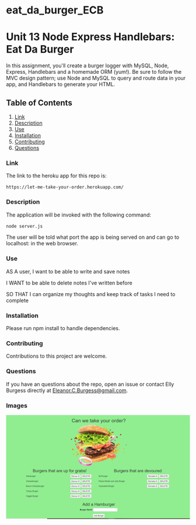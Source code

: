 # eat_da_burger_ECB

# Unit 13 Node Express Handlebars: Eat Da Burger

In this assignment, you'll create a burger logger with MySQL, Node, Express, Handlebars and a homemade ORM (yum!). Be sure to follow the MVC design pattern; use Node and MySQL to query and route data in your app, and Handlebars to generate your HTML.

## Table of Contents

1. [Link](#link)
2. [Description](#description)
3. [Use](#use)
4. [Installation](#installation)
5. [Contributing](#contributing)
6. [Questions](#questions)

### Link

The link to the heroku app for this repo is:

```
https://let-me-take-your-order.herokuapp.com/
```

### Description

The application will be invoked with the following command:

```sh
node server.js
```

The user will be told what port the app is being served on and can go to localhost: in the web browser.

### Use

AS A user, I want to be able to write and save notes

I WANT to be able to delete notes I've written before

SO THAT I can organize my thoughts and keep track of tasks I need to complete

### Installation

Please run npm install to handle dependencies.

### Contributing

Contributions to this project are welcome.

### Questions

If you have an questions about the repo, open an issue or contact Elly Burgess directly at Eleanor.C.Burgess@gmail.com.

### Images

![Note Taker](public/assets/img/Screen.PNG)
